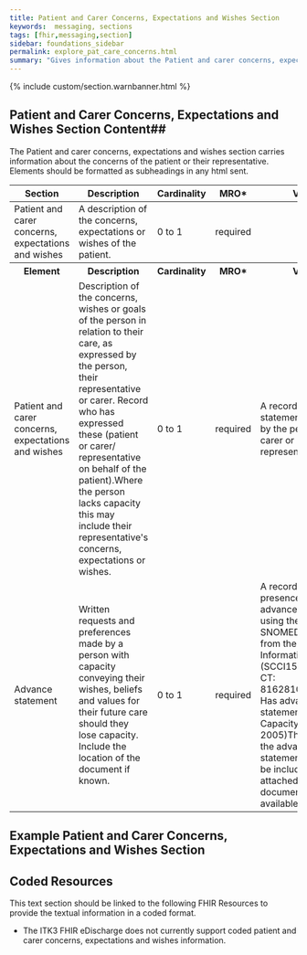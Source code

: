 ```yaml
---
title: Patient and Carer Concerns, Expectations and Wishes Section
keywords:  messaging, sections
tags: [fhir,messaging,section]
sidebar: foundations_sidebar
permalink: explore_pat_care_concerns.html
summary: "Gives information about the Patient and carer concerns, expectations and wishes section"
---
```


{% include custom/section.warnbanner.html %}

## Patient and Carer Concerns, Expectations and Wishes Section Content##
The Patient and carer concerns, expectations and wishes section carries information about the concerns of the patient or their representative. Elements should be formatted as subheadings in any html sent.

<table style="width:100%;max-width: 100%;">
	<thead>
		<tr>
			<th width="18%">Section</th>
			<th width="30%">Description</th>
			<th width="11%">Cardinality</th>
			<th width="11%">MRO*</th>
			<th width="30%">Values</th>
		</tr>
	</thead>
	<tbody>
		<tr>
			<td>Patient and carer concerns, expectations and wishes</td>
			<td>A description of the concerns, expectations or wishes of the patient.</td>
			<td>0 to 1</td>
			<td>required</td>
			<td>&nbsp;</td>
		</tr>
		<tr>
			<th>Element</th>
			<th>Description</th>
			<th>Cardinality</th>
			<th>MRO*</th>
			<th>Values</th>
		</tr>
		<tr>
			<td>Patient and carer concerns, expectations and wishes</td>
			<td>Description of the concerns, wishes or goals of the person in relation to their care, as expressed by the person, their representative or carer. Record who has expressed these (patient or carer/ representative on behalf of the patient).Where the person lacks capacity this may include their representative's concerns, expectations or wishes.</td>
			<td>0 to 1</td>
			<td>required</td>
			<td>A record of statements expressed by the person or their carer or representative. Text</td>
		</tr>
		<tr>
			<td>Advance statement</td>
			<td>Written requests and preferences made by a person with capacity conveying their wishes, beliefs and values for their future care should they lose capacity. Include the location of the document if known.</td>
			<td>0 to 1</td>
			<td>required</td>
			<td>A record of the presence of an advance statement using the following SNOMED CT concept from the National Information Standard (SCCI1580):SNOMED CT: 816281000000101. Has advance statement (Mental Capacity Act 2005)The content of the advance statement should also be included as text or attached as a document where available.</td>
		</tr>
	</tbody>
</table>


## Example Patient and Carer Concerns, Expectations and Wishes Section ##

<script src="https://gist.github.com/IOPS-DEV/cd418195a1684f2148936dec94a40842.js"></script>

## Coded Resources ##

This text section should be linked to the following FHIR Resources to provide the textual information in a coded format.

- The ITK3 FHIR eDischarge does not currently support coded patient and carer concerns, expectations and wishes information.






